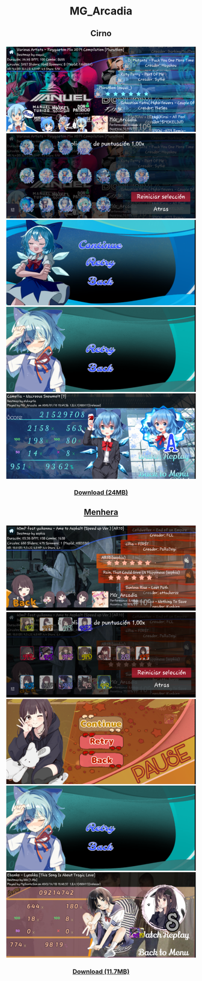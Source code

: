<h1 align=center>MG_Arcadia</h1>

<h2 align=center>Cirno</h2>
<h3 align=center>
  <img src="./images/skins/cirno/map-selection.png">
  <img src="./images/skins/cirno/mod-selection.png">
  <img src="./images/skins/cirno/pause.png">
  <img src="./images/skins/cirno/you-failed.png">
  <img src="./images/skins/cirno/results.png">
</h3>
<h3 align=center><a href="https://drive.google.com/uc?export=download&id=19KzhmtVPae2_pGtMl1PAAurzKC48QiuW">Download (24MB)</h3>

<h2 align=center>Menhera</h2>
<h3 align=center>
  <img src="./images/skins/menhera/map-selection.png">
  <img src="./images/skins/menhera/mod-selection.png">
  <img src="./images/skins/menhera/pause.png">
  <img src="./images/skins/cirno/you-failed.png">
  <img src="./images/skins/menhera/results.png">
</h3>
<h3 align=center><a href="https://drive.google.com/uc?export=download&id=19KzhmtVPae2_pGtMl1PAAurzKC48QiuW">Download (11.7MB)</h3>
